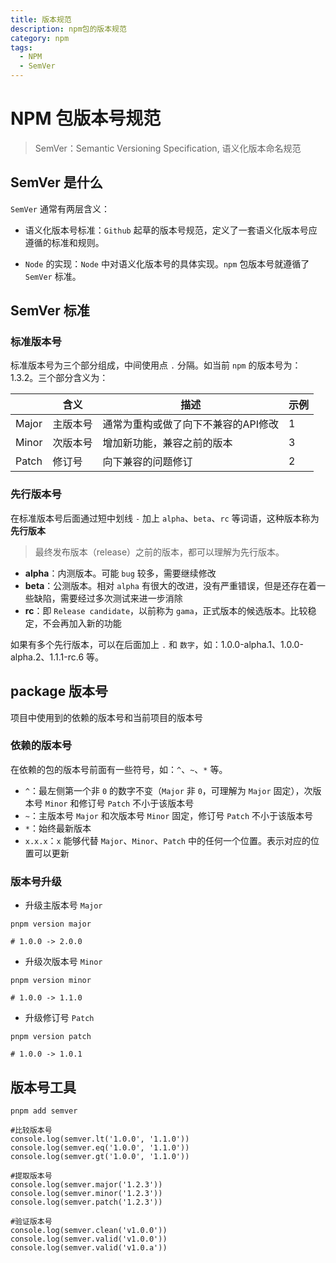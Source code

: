 ```yaml
---
title: 版本规范
description: npm包的版本规范
category: npm
tags:
  - NPM
  - SemVer
---
```


# NPM 包版本号规范

> SemVer：Semantic Versioning Specification, 语义化版本命名规范

## SemVer 是什么

`SemVer` 通常有两层含义：

* 语义化版本号标准：`Github` 起草的版本号规范，定义了一套语义化版本号应遵循的标准和规则。

* `Node` 的实现：`Node` 中对语义化版本号的具体实现。`npm` 包版本号就遵循了 `SemVer` 标准。

## SemVer 标准

### 标准版本号

标准版本号为三个部分组成，中间使用点 `.` 分隔。如当前 `npm` 的版本号为：1.3.2。三个部分含义为：

|       | 含义   | 描述                  | 示例 |
|-------|------|---------------------|----|
| Major | 主版本号 | 通常为重构或做了向下不兼容的API修改 | 1  |
| Minor | 次版本号 | 增加新功能，兼容之前的版本       | 3  |
| Patch | 修订号  | 向下兼容的问题修订           | 2  |

### 先行版本号

在标准版本号后面通过短中划线 `-` 加上 `alpha`、`beta`、`rc` 等词语，这种版本称为**先行版本**
> 最终发布版本（release）之前的版本，都可以理解为先行版本。

* **alpha**：内测版本。可能 `bug` 较多，需要继续修改
* **beta**：公测版本。相对 `alpha` 有很大的改进，没有严重错误，但是还存在着一些缺陷，需要经过多次测试来进一步消除
* **rc**：即 `Release candidate`，以前称为 `gama`，正式版本的候选版本。比较稳定，不会再加入新的功能

如果有多个先行版本，可以在后面加上 `.` 和 `数字`，如：1.0.0-alpha.1、1.0.0-alpha.2、1.1.1-rc.6 等。

## package 版本号

项目中使用到的依赖的版本号和当前项目的版本号

### 依赖的版本号

在依赖的包的版本号前面有一些符号，如：`^`、`~`、`*` 等。

* `^`：最左侧第一个非 `0` 的数字不变（`Major` 非 `0`，可理解为 `Major` 固定），次版本号 `Minor` 和修订号 `Patch` 不小于该版本号
* `~`：主版本号 `Major` 和次版本号 `Minor` 固定，修订号 `Patch` 不小于该版本号
* `*`：始终最新版本
* `x.x.x`：`x` 能够代替 `Major`、`Minor`、`Patch` 中的任何一个位置。表示对应的位置可以更新

### 版本号升级

* 升级主版本号 `Major`

```shell
pnpm version major

# 1.0.0 -> 2.0.0
```

* 升级次版本号 `Minor`

```shell
pnpm version minor

# 1.0.0 -> 1.1.0
```

* 升级修订号 `Patch`

```shell
pnpm version patch

# 1.0.0 -> 1.0.1
```

## 版本号工具

```shell
pnpm add semver

#比较版本号
console.log(semver.lt('1.0.0', '1.1.0'))
console.log(semver.eq('1.0.0', '1.1.0'))
console.log(semver.gt('1.0.0', '1.1.0'))

#提取版本号
console.log(semver.major('1.2.3'))
console.log(semver.minor('1.2.3'))
console.log(semver.patch('1.2.3'))

#验证版本号
console.log(semver.clean('v1.0.0'))
console.log(semver.valid('v1.0.0'))
console.log(semver.valid('v1.0.a'))
```
